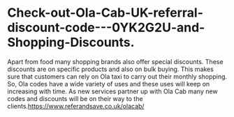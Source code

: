 # Check-out-Ola-Cab-UK-referral-discount-code---0YK2G2U-and-Shopping-Discounts.
Apart from food many shopping brands also offer special discounts. These discounts are on specific products and also on bulk buying. This makes sure that customers can rely on Ola taxi to carry out their monthly shopping. So, Ola codes have a wide variety of uses and these uses will keep on increasing with time. As new services partner up with Ola Cab many new codes and discounts will be on their way to the clients.https://www.referandsave.co.uk/olacab/

